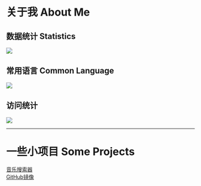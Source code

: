 # 关于我 About Me
## 数据统计 Statistics
![](https://github-status.msdnicrosoft.cn/api?username=guaijieyo&theme=vue&show_icons=true&count_private=true&locale=cn)
## 常用语言 Common Language
![](https://github-readme-stats.vercel.app/api/top-langs/?username=GuaiJieyo&theme=vue&count_private=true&locale=cn)
## 访问统计
![](https://count.getloli.com/get/@GuaiJie?theme=gelbooru)
***
# 一些小项目 Some Projects
[音乐搜索器](https://music.guaijie.ml)  
[GitHub镜像](https://hub.guaitool.ml) 
